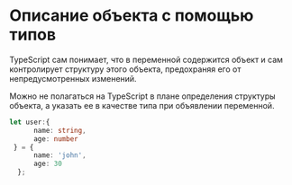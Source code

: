 # Описание объекта с помощью типов

TypeScript сам понимает, что в переменной содержится объект и сам контролирует структуру этого объекта, предохраняя его от непредусмотренных изменений. 

Можно не полагаться на TypeScript в плане определения структуры объекта, а указать ее в качестве типа при объявлении переменной.
```typescript
let user:{
      name: string,
      age: number
 } = {
      name: 'john',
      age: 30
  };
```

